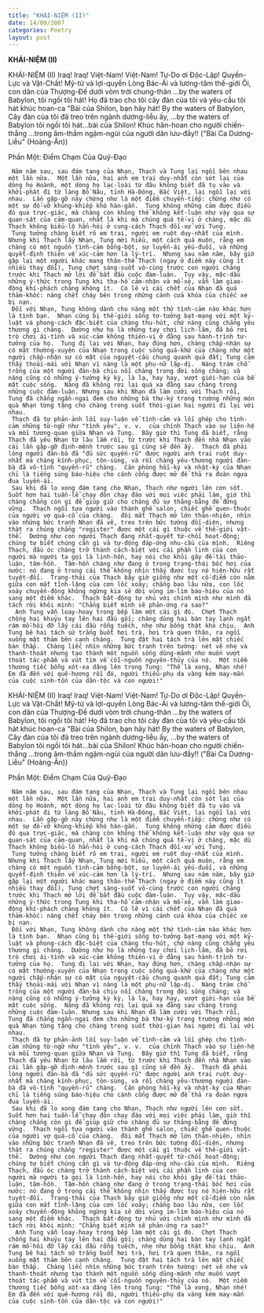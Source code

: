 ```yaml
---
title: "KHÁI-NIỆM (II)"
date: 14/09/2007
categories: Poetry
layout: post
---
```


**KHÁI-NIỆM (II)**

KHÁI-NIỆM (II)
     Iraq!  Iraq!
     Việt-Nam!  Việt-Nam!
Tự-Do ơi Độc-Lập!  Quyền-Lực và Vật-Chất!
     Mỹ-từ và lợi-quyền
     Lòng Bác-Ái
     và lương-tâm thế-giới
Ôi, con dân của Thượng-Đế
dưới vòm trời chung-thân
     ...by the waters of Babylon,
     tôi ngồi tôi hát!
Họ đã trao cho tôi cây đàn của tôi
     và yêu-cầu tôi hát khúc hoan-ca
     "Bài của Shilon, bạn hãy hát!
By the waters of Babylon,
     Cây đàn của tôi đã treo trên ngành dương-liễu ấy,
     ...by the waters of Babylon
     tôi ngồi tôi hát...bài của Shilon!
Khúc hân-hoan cho người chiến-thắng
     ...trong âm-thầm ngậm-ngùi của
     người dân lưu-đầy!!
("Bài Ca Dương-Liễu" (Hoàng-Ân))

Phần Một: Điểm Chạm Của Quỹ-Đạo

     Năm năm sau, sau đám tang của Nhạn, Thạch và Tung lại ngồi bên nhau một lần nữa.  Một lần nữa, hai anh em trai duy-nhất còn sót lại của dòng họ Hoành, một dòng họ lạc-loài từ đâu không biết đã tụ vào và khởi-phát đi từ làng Bồ Nâu, tỉnh Hà-Đông, Bắc Việt, lại ngồi lại với nhau.  Lần gặp-gỡ này chừng như là một điểm chuyển-tiếp: chừng như có một sự đổ-vỡ khủng-khiếp khó hàn-gắn.  Tung không những cảm được điều đó qua trực-giác, mà chàng còn không thể không kết-luận như vậy qua sự quan-sát của cảm-quan, nhất là khi mà chúng quá tế-vi ở chàng, mặc dù Thạch không biểu-lộ hẳn-hòi ở cung-cách Thạch đối-xử với Tung.
     Tung tưởng chàng biết rõ em trai, người em ruột duy-nhất của mình.  Nhưng khi Thạch lấy Nhạn, Tung mới hiểu, một cách quá muộn, rằng em chàng có một nguồn tình-cảm bồng-bột, sự luyến-ái yếu-đuối, và những quyết-định thiên về xúc-cảm hơn là lý-trí.  Nhưng sau năm năm, bây giờ gặp lại một người khác mang thân-thể Thạch (ngay ở điểm này cũng ít nhiều thay đổi), Tung chợt sáng-suốt vô-cùng trước con người chàng trước khi Thạch mở lời để bắt đầu cuộc đàm-luận.  Tuy vậy, mặc-dầu những ý-thức trong Tung khi tha-hồ cảm-nhận và mổ-xẻ, vẫn làm giao-động khí-phách chàng không ít.  Có lẽ vì cái chết của Nhạn đã quá thảm-khốc: nàng chết cháy bên trong những cánh cửa khóa của chiếc xe bị nạn.
     Đối với Nhạn, Tung không dành cho nàng một thứ tình-cảm nào khác hơn là tình bạn.  Nhạn cũng bị thế-giới sống tơ-tưởng bạt-mạng với một kỷ-luật và phong-cách đặc-biệt của chàng thu-hút, chứ nàng cũng chẳng yêu thương gì chàng.  Dường như họ là những tay chơi lịch-lãm, đã bỏ rơi trò chơi ái-tình và xúc-cảm không thiên-vị ở đằng sau hành-trình tư-tưởng của họ.  Tung đi lại với Nhạn, hay đúng hơn, chàng chấp-nhận sự có mặt thường-xuyên của Nhạn trong cuộc sống quá-khứ của chàng như một người chấp-nhận sự có mặt của nguyệt-cầu chung quanh quả đất; Tung cảm thấy thoải-mái với Nhạn vì nàng là một phụ-nữ lập-dị.  Nàng trám chỗ trống của một người đàn-bà chịu nổi chàng trong đời sống chàng; và nàng cũng có những ý-tưởng kỳ kỳ, là lạ, hay hay, vượt giới-hạn của bề mặt cuộc sống.  Nàng đã không rơi lại quá xa đằng sau chàng trong những cuộc đàm-luận. Nhưng sau khi Nhạn đã làm cưới với Thạch rồi, Tung đã chẳng ngần-ngại đem cho những bà thư-ký trong trường những món quà Nhạn từng tặng cho chàng trong suốt thời-gian hai người đi lại với nhau.
     Thạch đã tự phản-ảnh lối suy-luận về tình-cảm và lối ghép cho tình-cảm những từ-ngữ như "tình yêu", v. v.  của chính Thạch vào sự liên-hệ và mối tương-quan giữa Nhạn và Tung.  Bây giờ thì Tung đã biết, rằng Thạch đã yêu Nhạn từ lâu lắm rồi, từ trước khi Thạch đến nhà Nhạn vào cái lần gặp-gỡ định-mệnh trước sau gì cũng sẽ đến ấy.  Thạch đã phải lòng người đàn-bà đã "đủ sức quyến-rũ" được người anh trai ruột duy-nhất mà chàng kính-phục, tôn-sùng, và rồi chàng yêu-thương người đàn-bà đã vô-tình "quyến-rũ" chàng.  Căn phòng hồi-ký và nhật-ký của Nhạn chỉ là tiếng súng báo-hiệu cho cánh cổng được mở để thả ra đoàn ngựa đua luyến-ái.
     Sau khi đã lo xong đám tang cho Nhạn, Thạch như người lên cơn sốt.  Suốt hơn hai tuần-lễ chạy đôn chạy đáo với mọi việc phải làm, giờ thì chàng chẳng còn gì để giúp giữ cho chàng đủ sự thăng-bằng để đứng vững.  Thạch ngồi tựa người vào thành ghế salon, chiếc ghế quen-thuộc của người vợ quá-cố của chàng.  đôi mắt Thạch mở lớn thản-nhiên, nhìn vào những bức tranh Nhạn đã vẽ, treo trên bức tường đối-diện, nhưng thật ra chúng chẳng "register" được một cái gì thuộc về thế-giới vật-thể.  Dường như con người Thạch đang nhất-quyết từ-chối hoạt-động; chúng tự biết chúng cần gì và tự-động đáp-ứng nhu-cầu của mình.  Riêng Thạch, đầu óc chàng trở thành cách-biệt với cái phần linh của con người mà người ta gọi là linh-hồn, hay nói cho khỏi gây đề-tài thảo-luận, tâm-hồn.  Tâm-hồn chàng như đang ở trong trạng-thái bốc hơi của nước: nó đang ở trong cái thể không nhìn thấy được tuy nó hiện-hữu rất tuyệt-đối.  Trạng-thái của Thạch bây giờ giống như một cố-điểm còn nằm giữa con mắt tĩnh-lặng của cơn lốc xoáy; chẳng bao lâu nữa, con lốc xoáy chuyển-động không ngừng kia sẽ dời vùng im-lìm báo-hiệu của nó sang một điểm khác.  Thạch bất-động tự nhủ với chính mình như mình đã tách rời khỏi mình: "Chẳng biết mình sẽ phản-ứng ra sao?"
      Anh Tung vẫn loay-hoay trong bếp làm một cái gì đó.  Chợt Thạch chống hai khuỷu tay lên hai đầu gối; chàng dùng hai bàn tay lạnh ngắt rám mồ-hôi đỡ lấy cái đầu rỗng tuếch, nhẹ như bổng thật khó chịu.  Anh Tung bê hai tách sứ trắng buốt hơi trà, hơi trà quen thân, ra ngồi xuống mặt thảm bên cạnh chàng.  Tung đặt hai tách trà lên mặt chiếc bàn thấp.  Chàng liếc nhìn những bức tranh trên tường: nét vẽ nhẹ và thanh-thoát nhưng tạo thành một nguồn sống dũng-mãnh như muốn vượt thoát tác-phẩm và vút tìm về cỗi-nguồn nguyên-thủy của nó.  Một niềm thương tiếc bỗng xót-xa dâng lên trong Tung: "Thế là xong, Nhạn nhé!  Em đã đến với quê-hương rồi đó, người thiếu-phụ da vàng kém may-mắn của cuộc sinh-tồn của dân-tộc và con người!"

KHÁI-NIỆM (II)
     Iraq!  Iraq!
     Việt-Nam!  Việt-Nam!
Tự-Do ơi Độc-Lập!  Quyền-Lực và Vật-Chất!
     Mỹ-từ và lợi-quyền
     Lòng Bác-Ái
     và lương-tâm thế-giới
Ôi, con dân của Thượng-Đế
dưới vòm trời chung-thân
     ...by the waters of Babylon,
     tôi ngồi tôi hát!
Họ đã trao cho tôi cây đàn của tôi
     và yêu-cầu tôi hát khúc hoan-ca
     "Bài của Shilon, bạn hãy hát!
By the waters of Babylon,
     Cây đàn của tôi đã treo trên ngành dương-liễu ấy,
     ...by the waters of Babylon
     tôi ngồi tôi hát...bài của Shilon!
Khúc hân-hoan cho người chiến-thắng
     ...trong âm-thầm ngậm-ngùi của
     người dân lưu-đầy!!
("Bài Ca Dương-Liễu" (Hoàng-Ân))

Phần Một: Điểm Chạm Của Quỹ-Đạo

     Năm năm sau, sau đám tang của Nhạn, Thạch và Tung lại ngồi bên nhau một lần nữa.  Một lần nữa, hai anh em trai duy-nhất còn sót lại của dòng họ Hoành, một dòng họ lạc-loài từ đâu không biết đã tụ vào và khởi-phát đi từ làng Bồ Nâu, tỉnh Hà-Đông, Bắc Việt, lại ngồi lại với nhau.  Lần gặp-gỡ này chừng như là một điểm chuyển-tiếp: chừng như có một sự đổ-vỡ khủng-khiếp khó hàn-gắn.  Tung không những cảm được điều đó qua trực-giác, mà chàng còn không thể không kết-luận như vậy qua sự quan-sát của cảm-quan, nhất là khi mà chúng quá tế-vi ở chàng, mặc dù Thạch không biểu-lộ hẳn-hòi ở cung-cách Thạch đối-xử với Tung.
     Tung tưởng chàng biết rõ em trai, người em ruột duy-nhất của mình.  Nhưng khi Thạch lấy Nhạn, Tung mới hiểu, một cách quá muộn, rằng em chàng có một nguồn tình-cảm bồng-bột, sự luyến-ái yếu-đuối, và những quyết-định thiên về xúc-cảm hơn là lý-trí.  Nhưng sau năm năm, bây giờ gặp lại một người khác mang thân-thể Thạch (ngay ở điểm này cũng ít nhiều thay đổi), Tung chợt sáng-suốt vô-cùng trước con người chàng trước khi Thạch mở lời để bắt đầu cuộc đàm-luận.  Tuy vậy, mặc-dầu những ý-thức trong Tung khi tha-hồ cảm-nhận và mổ-xẻ, vẫn làm giao-động khí-phách chàng không ít.  Có lẽ vì cái chết của Nhạn đã quá thảm-khốc: nàng chết cháy bên trong những cánh cửa khóa của chiếc xe bị nạn.
     Đối với Nhạn, Tung không dành cho nàng một thứ tình-cảm nào khác hơn là tình bạn.  Nhạn cũng bị thế-giới sống tơ-tưởng bạt-mạng với một kỷ-luật và phong-cách đặc-biệt của chàng thu-hút, chứ nàng cũng chẳng yêu thương gì chàng.  Dường như họ là những tay chơi lịch-lãm, đã bỏ rơi trò chơi ái-tình và xúc-cảm không thiên-vị ở đằng sau hành-trình tư-tưởng của họ.  Tung đi lại với Nhạn, hay đúng hơn, chàng chấp-nhận sự có mặt thường-xuyên của Nhạn trong cuộc sống quá-khứ của chàng như một người chấp-nhận sự có mặt của nguyệt-cầu chung quanh quả đất; Tung cảm thấy thoải-mái với Nhạn vì nàng là một phụ-nữ lập-dị.  Nàng trám chỗ trống của một người đàn-bà chịu nổi chàng trong đời sống chàng; và nàng cũng có những ý-tưởng kỳ kỳ, là lạ, hay hay, vượt giới-hạn của bề mặt cuộc sống.  Nàng đã không rơi lại quá xa đằng sau chàng trong những cuộc đàm-luận. Nhưng sau khi Nhạn đã làm cưới với Thạch rồi, Tung đã chẳng ngần-ngại đem cho những bà thư-ký trong trường những món quà Nhạn từng tặng cho chàng trong suốt thời-gian hai người đi lại với nhau.
     Thạch đã tự phản-ảnh lối suy-luận về tình-cảm và lối ghép cho tình-cảm những từ-ngữ như "tình yêu", v. v.  của chính Thạch vào sự liên-hệ và mối tương-quan giữa Nhạn và Tung.  Bây giờ thì Tung đã biết, rằng Thạch đã yêu Nhạn từ lâu lắm rồi, từ trước khi Thạch đến nhà Nhạn vào cái lần gặp-gỡ định-mệnh trước sau gì cũng sẽ đến ấy.  Thạch đã phải lòng người đàn-bà đã "đủ sức quyến-rũ" được người anh trai ruột duy-nhất mà chàng kính-phục, tôn-sùng, và rồi chàng yêu-thương người đàn-bà đã vô-tình "quyến-rũ" chàng.  Căn phòng hồi-ký và nhật-ký của Nhạn chỉ là tiếng súng báo-hiệu cho cánh cổng được mở để thả ra đoàn ngựa đua luyến-ái.
     Sau khi đã lo xong đám tang cho Nhạn, Thạch như người lên cơn sốt.  Suốt hơn hai tuần-lễ chạy đôn chạy đáo với mọi việc phải làm, giờ thì chàng chẳng còn gì để giúp giữ cho chàng đủ sự thăng-bằng để đứng vững.  Thạch ngồi tựa người vào thành ghế salon, chiếc ghế quen-thuộc của người vợ quá-cố của chàng.  đôi mắt Thạch mở lớn thản-nhiên, nhìn vào những bức tranh Nhạn đã vẽ, treo trên bức tường đối-diện, nhưng thật ra chúng chẳng "register" được một cái gì thuộc về thế-giới vật-thể.  Dường như con người Thạch đang nhất-quyết từ-chối hoạt-động; chúng tự biết chúng cần gì và tự-động đáp-ứng nhu-cầu của mình.  Riêng Thạch, đầu óc chàng trở thành cách-biệt với cái phần linh của con người mà người ta gọi là linh-hồn, hay nói cho khỏi gây đề-tài thảo-luận, tâm-hồn.  Tâm-hồn chàng như đang ở trong trạng-thái bốc hơi của nước: nó đang ở trong cái thể không nhìn thấy được tuy nó hiện-hữu rất tuyệt-đối.  Trạng-thái của Thạch bây giờ giống như một cố-điểm còn nằm giữa con mắt tĩnh-lặng của cơn lốc xoáy; chẳng bao lâu nữa, con lốc xoáy chuyển-động không ngừng kia sẽ dời vùng im-lìm báo-hiệu của nó sang một điểm khác.  Thạch bất-động tự nhủ với chính mình như mình đã tách rời khỏi mình: "Chẳng biết mình sẽ phản-ứng ra sao?"
      Anh Tung vẫn loay-hoay trong bếp làm một cái gì đó.  Chợt Thạch chống hai khuỷu tay lên hai đầu gối; chàng dùng hai bàn tay lạnh ngắt rám mồ-hôi đỡ lấy cái đầu rỗng tuếch, nhẹ như bổng thật khó chịu.  Anh Tung bê hai tách sứ trắng buốt hơi trà, hơi trà quen thân, ra ngồi xuống mặt thảm bên cạnh chàng.  Tung đặt hai tách trà lên mặt chiếc bàn thấp.  Chàng liếc nhìn những bức tranh trên tường: nét vẽ nhẹ và thanh-thoát nhưng tạo thành một nguồn sống dũng-mãnh như muốn vượt thoát tác-phẩm và vút tìm về cỗi-nguồn nguyên-thủy của nó.  Một niềm thương tiếc bỗng xót-xa dâng lên trong Tung: "Thế là xong, Nhạn nhé!  Em đã đến với quê-hương rồi đó, người thiếu-phụ da vàng kém may-mắn của cuộc sinh-tồn của dân-tộc và con người!"
